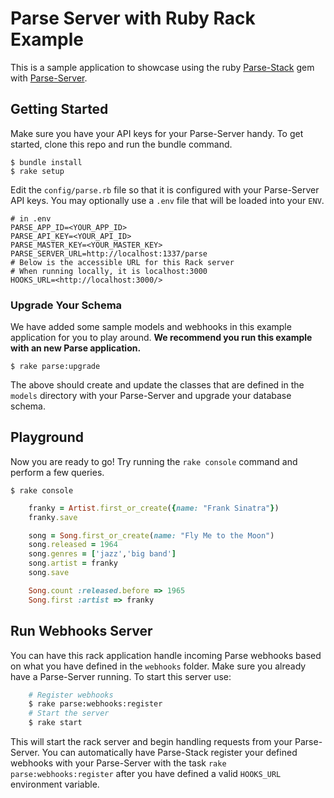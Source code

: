 # Parse Server with Ruby Rack Example
This is a sample application to showcase using the ruby [Parse-Stack](https://github.com/modernistik/parse-stack) gem with [Parse-Server](https://github.com/ParsePlatform/parse-server).

## Getting Started
Make sure you have your API keys for your Parse-Server handy. To get started, clone this repo and run the bundle command.

    $ bundle install
    $ rake setup

Edit the `config/parse.rb` file so that it is configured with your Parse-Server API keys. You may optionally use a `.env` file that will be loaded into your `ENV`.

```
# in .env
PARSE_APP_ID=<YOUR_APP_ID>
PARSE_API_KEY=<YOUR_API_ID>
PARSE_MASTER_KEY=<YOUR_MASTER_KEY>
PARSE_SERVER_URL=http://localhost:1337/parse
# Below is the accessible URL for this Rack server
# When running locally, it is localhost:3000
HOOKS_URL=<http://localhost:3000/>
```

### Upgrade Your Schema
We have added some sample models and webhooks in this example application for you to play around. **We recommend you run this example with an new Parse application.**

    $ rake parse:upgrade

The above should create and update the classes that are defined in the `models` directory with your Parse-Server and upgrade your database schema.

## Playground
Now you are ready to go! Try running the `rake console` command and perform a few queries.

    $ rake console

```ruby
    franky = Artist.first_or_create({name: "Frank Sinatra"})
    franky.save

    song = Song.first_or_create(name: "Fly Me to the Moon")
    song.released = 1964
    song.genres = ['jazz','big band']
    song.artist = franky
    song.save

    Song.count :released.before => 1965
    Song.first :artist => franky
```


## Run Webhooks Server
You can have this rack application handle incoming Parse webhooks based on what you have defined in the `webhooks` folder. Make sure you already have a Parse-Server running. To start this server use:

```bash
    # Register webhooks
    $ rake parse:webhooks:register
    # Start the server
    $ rake start
```

This will start the rack server and begin handling requests from your Parse-Server. You can automatically have Parse-Stack register your defined webhooks with your Parse-Server with the task `rake parse:webhooks:register` after you have defined a valid `HOOKS_URL` environment variable.
